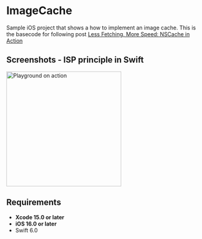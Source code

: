 # ImageCache
Sample iOS project that shows a how to implement an image cache. This is the basecode for following post [Less Fetching, More Speed: NSCache in Action](https://javios.eu/uncategorized/less-fetching-more-speed/)



## Screenshots - ISP principle in Swift
<img src="media/review.gif" alt="Playground on action" width="300">

## Requirements

- **Xcode 15.0 or later**
- **iOS 16.0 or later**
- Swift 6.0
